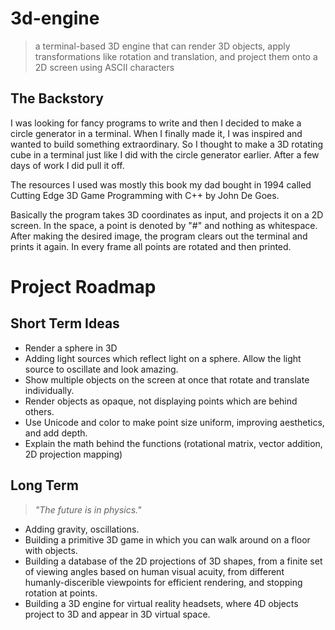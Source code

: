 # 3d-engine

> a terminal-based 3D engine that can render 3D objects, apply transformations like rotation and translation, and project them onto a 2D screen using ASCII characters

## The Backstory

I was looking for fancy programs to write and then I decided to make a circle generator in a terminal. When I finally made it, I was inspired and wanted to build something extraordinary. So I thought to make a 3D rotating cube in a terminal just like I did with the circle generator earlier. After a few days of work I did pull it off.

The resources I used was mostly this book my dad bought in 1994 called Cutting Edge 3D Game Programming with C++ by John De Goes.

Basically the program takes 3D coordinates as input, and projects it on a 2D screen. In the space, a point is denoted by "#" and nothing as whitespace. After making the desired image, the program clears out the terminal and prints it again. In every frame all points are rotated and then printed.

# Project Roadmap

## Short Term Ideas
- Render a sphere in 3D
- Adding light sources which reflect light on a sphere. Allow the light source to oscillate and look amazing.
- Show multiple objects on the screen at once that rotate and translate individually.
- Render objects as opaque, not displaying points which are behind others.
- Use Unicode and color to make point size uniform, improving aesthetics, and add depth.
- Explain the math behind the functions (rotational matrix, vector addition, 2D projection mapping)

## Long Term
> *"The future is in physics."*
- Adding gravity, oscillations.
- Building a primitive 3D game in which you can walk around on a floor with objects.
- Building a database of the 2D projections of 3D shapes, from a finite set of viewing angles based on human visual acuity, from different humanly-discerible viewpoints for efficient rendering, and stopping rotation at points.
- Building a 3D engine for virtual reality headsets, where 4D objects project to 3D and appear in 3D virtual space.
